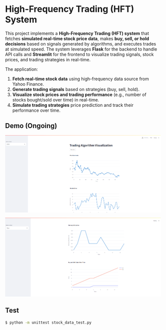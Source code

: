 
# High-Frequency Trading (HFT) System 

This project implements a **High-Frequency Trading (HFT) system** that fetches **simulated real-time stock price data**, makes **buy, sell, or hold decisions** based on signals generated by algorithms, and executes trades at simulated speed. The system leverages **Flask** for the backend to handle API calls and **Streamlit** for the frontend to visualize trading signals, stock prices, and trading strategies in real-time.

The application:
1. **Fetch real-time stock data** using high-frequency data source from Yahoo Finance.
2. **Generate trading signals** based on strategies (buy, sell, hold).
3. **Visualize stock prices and trading performance** (e.g., number of stocks bought/sold over time) in real-time.
4. **Simulate trading strategies** price prediction and track their performance over time.

## Demo (Ongoing)
![Alt Text](assets/img-1.png)

![Alt Text](assets/img-2.png)
## Test
```bash
$ python -m unittest stock_data_test.py
```
